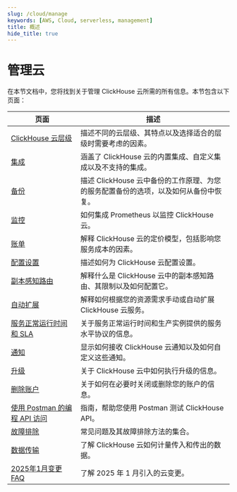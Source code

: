 ```yaml
---
slug: /cloud/manage
keywords: [AWS, Cloud, serverless, management]
title: 概述
hide_title: true
---
```



# 管理云

在本节文档中，您将找到关于管理 ClickHouse 云所需的所有信息。本节包含以下页面：

| 页面                                                                  | 描述                                                                                                                                      |
|-----------------------------------------------------------------------|------------------------------------------------------------------------------------------------------------------------------------------|
| [ClickHouse 云层级](/cloud/manage/cloud-tiers)           | 描述不同的云层级、其特点以及选择适合的层级时需要考虑的因素。                                                                                |
| [集成](/manage/integrations)                          | 涵盖了 ClickHouse 云的内置集成、自定义集成以及不支持的集成。                                                                               |
| [备份](/cloud/manage/backups)                              | 描述 ClickHouse 云中备份的工作原理、为您的服务配置备份的选项，以及如何从备份中恢复。                                                        |
| [监控](/integrations/prometheus)                        | 如何集成 Prometheus 以监控 ClickHouse 云。                                                                                                 |
| [账单](/cloud/manage/billing/overview)                     | 解释 ClickHouse 云的定价模型，包括影响您服务成本的因素。                                                                                  |
| [配置设置](/manage/settings)                      | 描述如何为 ClickHouse 云配置设置。                                                                                                         |
| [副本感知路由](/manage/replica-aware-routing)        | 解释什么是 ClickHouse 云中的副本感知路由、其限制以及如何配置它。                                                                          |
| [自动扩展](/manage/scaling)                          | 解释如何根据您的资源需求手动或自动扩展 ClickHouse 云服务。                                                                                 |
| [服务正常运行时间和 SLA](/cloud/manage/service-uptime)        | 关于服务正常运行时间和生产实例提供的服务水平协议的信息。                                                                                 |
| [通知](/cloud/notifications)                         | 显示如何接收 ClickHouse 云通知以及如何自定义这些通知。                                                                                     |
| [升级](/manage/updates)                                   | 关于 ClickHouse 云中如何执行升级的信息。                                                                                                   |
| [删除账户](/cloud/manage/close_account)                 | 关于如何在必要时关闭或删除您的账户的信息。                                                                                                 |
| [使用 Postman 的编程 API 访问](/cloud/manage/postman) | 指南，帮助您使用 Postman 测试 ClickHouse API。                                                                                            |
| [故障排除](/faq/troubleshooting)                       | 常见问题及其故障排除方法的集合。                                                                                                           |
| [数据传输](./network-data-transfer.mdx)                          | 了解 ClickHouse 云如何计量传入和传出的数据。                                                                                               |
| [2025年1月变更 FAQ](./jan2025_faq/index.md)                        | 了解 2025 年 1 月引入的云变更。                                                                                                            |
